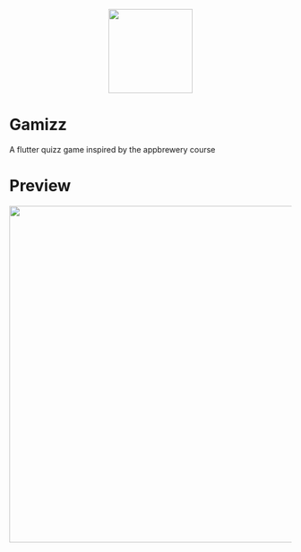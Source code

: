 <p align="center"><img width="150" height="150" src="https://res.cloudinary.com/dvm6sgg1h/image/upload/v1607189883/Gamizz/qxelehicjdd14wawfnnm.png"></p>

# Gamizz

A flutter quizz game inspired by the appbrewery course

# Preview

<p align="center"><img width="900" height="600" src="https://res.cloudinary.com/dvm6sgg1h/image/upload/v1607189868/Gamizz/anihhfxkjmiihq8zmn9z.jpg"></p>

